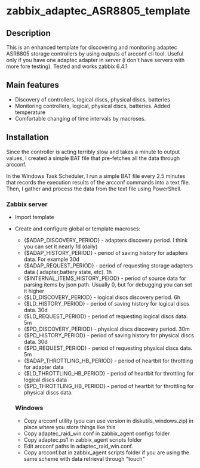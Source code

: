 # zabbix_adaptec_ASR8805_template
## Description

This is an enhanced template for discovering and monitoring adaptec ASR8805 storage controllers by using outputs of arcconf cli tool. Useful only if you have 
one adaptec adapter in server (i don't have servers with more fore testing). Tested and works zabbix 6.4.1

## Main features

* Discovery of controllers, logical discs, physical discs, batteries
* Monitoring controllers, logical, physical discs, batteries. Added temperature
* Comfortable changing of time intervals by macroses.

## Installation
Since the controller is acting terribly slow and takes a minute to output values, I created a simple BAT file that pre-fetches all the data through arcconf.

In the Windows Task Scheduler, I run a simple BAT file every 2.5 minutes that records the execution results of the arcconf commands into a text file. Then, I gather and process the data from the text file using PowerShell.

### Zabbix server

* Import template
* Create and configure global or template macroses:
  * {$ADAP_DISCOVERY_PERIOD} - adapters discovery period. I think you can set it nearly 1d (daily)
  * {$ADAP_HISTORY_PERIOD} - period of saving history for adapters data. For example 30d
  * {$ADAP_REQUEST_PERIOD} - period of requesting storage adapters data ( adapter,battery state, etc). 1h
  * {$INTERNAL_ITEMS_HISTORY_PEIOD} - period of source data for parsing items by json path. Usually 0, but for 
  debugging you can set it higher
  * {$LD_DISCOVERY_PERIOD} - logical discs discovery period. 6h
  * {$LD_HISTORY_PERIOD} - period of saving history for logical discs data. 30d
  * {$LD_REQUEST_PERIOD} - period of requesting logical discs data. 5m
  * {$PD_DISCOVERY_PERIOD} - physical discs discovery period. 30m
  * {$PD_HISTORY_PERIOD} - period of saving history for physical discs data. 30d
  * {$PD_REQUEST_PERIOD} - period of requesting physical discs data. 5m
   * {$ADAP_THROTTLING_HB_PERIOD} - period of heartbit for throttling for adapter data
   * {$LD_THROTTLING_HB_PERIOD} - period of heartbit for throttling for logical discs data
   * {$PD_THROTTLING_HB_PERIOD} - period of heartbit for throttling for physical discs data.
  
   ### Windows
  
  * Copy arcconf utility (you can use version in diskutils_windows.zip) in place where you store things like this
  * Copy adaptec_raid_win.conf in zabbix_agent configs folder
  * Copy adaptec.ps1 in zabbix_agent scripts folder
  * Edit arcconf paths in adaptec_raid_win.conf.
  * Copy arcconf.bat in zabbix_agent scripts folder if you are using the same scheme with data retrieval through "touch"
